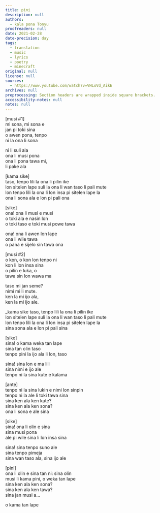 ```yaml
---
title: pini
description: null
authors:
  - kala pona Tonyu
proofreaders: null
date: 2021-02-28
date-precision: day
tags:
  - translation
  - music
  - lyrics
  - poetry
  - minecraft
original: null
license: null
sources:
  - https://www.youtube.com/watch?v=VHLoVd_AikE
archives: null
preprocessing: Section headers are wrapped inside square brackets.
accessibility-notes: null
notes: null
---
```


\[musi #1]  \
mi sona, mi sona e  \
jan pi toki sina  \
o awen pona, tenpo  \
ni la ona li sona

ni li suli ala  \
ona li musi pona  \
ona li pona tawa mi,  \
li pake ala

\[kama sike]  \
taso, tenpo lili la ona li pilin ike  \
lon sitelen lape suli la ona li wan taso li pali mute  \
lon tenpo lili la ona li lon insa pi sitelen lape la  \
ona li sona ala e lon pi pali ona

\[sike]  \
ona! ona li musi e musi  \
o toki ala e nasin lon  \
o toki taso e toki musi powe tawa

ona! ona li awen lon lape  \
ona li wile tawa  \
o pana e sijelo sin tawa ona

\[musi #2]  \
o kon, o kon lon tenpo ni  \
kon li lon insa sina  \
o pilin e luka, o  \
tawa sin lon wawa ma

taso mi jan seme?  \
nimi mi li mute.  \
ken la mi ijo ala,  \
ken la mi ijo ale.

_kama sike
taso, tenpo lili la ona li pilin ike  \
lon sitelen lape suli la ona li wan taso li pali mute  \
lon tenpo lili la ona li lon insa pi sitelen lape la  \
sina sona ala e lon pi pali sina

\[sike]  \
sina! o kama weka tan lape  \
sina tan olin taso  \
tenpo pini la ijo ala li lon, taso

sina! sina lon e ma lili  \
sina nimi e ijo ale  \
tenpo ni la sina kute e kalama

\[ante]  \
tenpo ni la sina lukin e nimi lon sinpin  \
tenpo ni la ale li toki tawa sina  \
sina ken ala ken kute?  \
sina ken ala ken sona?  \
ona li sona e ale sina

\[sike]  \
sina! ona li olin e sina  \
sina musi pona  \
ale pi wile sina li lon insa sina

sina! sina tenpo suno ale  \
sina tenpo pimeja  \
sina wan taso ala, sina ijo ale

\[pini]  \
ona li olin e sina tan ni: sina olin  \
musi li kama pini, o weka tan lape  \
sina ken ala ken sona?  \
sina ken ala ken tawa?  \
sina jan musi a...

o kama tan lape
